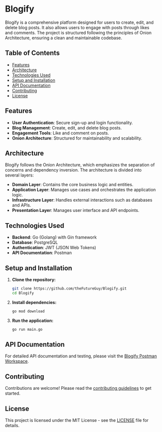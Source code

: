 # Blogify

Blogify is a comprehensive platform designed for users to create, edit, and delete blog posts. It also allows users to engage with posts through likes and comments. The project is structured following the principles of Onion Architecture, ensuring a clean and maintainable codebase.

## Table of Contents

- [Features](#features)
- [Architecture](#architecture)
- [Technologies Used](#technologies-used)
- [Setup and Installation](#setup-and-installation)
- [API Documentation](#api-documentation)
- [Contributing](#contributing)
- [License](#license)

## Features

- **User Authentication**: Secure sign-up and login functionality.
- **Blog Management**: Create, edit, and delete blog posts.
- **Engagement Tools**: Like and comment on posts.
- **Onion Architecture**: Structured for maintainability and scalability.

## Architecture

Blogify follows the Onion Architecture, which emphasizes the separation of concerns and dependency inversion. The architecture is divided into several layers:

- **Domain Layer**: Contains the core business logic and entities.
- **Application Layer**: Manages use cases and orchestrates the application logic.
- **Infrastructure Layer**: Handles external interactions such as databases and APIs.
- **Presentation Layer**: Manages user interface and API endpoints.

## Technologies Used

- **Backend**: Go (Golang) with Gin framework
- **Database**: PostgreSQL
- **Authentication**: JWT (JSON Web Tokens)
- **API Documentation**: Postman

## Setup and Installation

1. **Clone the repository:**
   ```bash
   git clone https://github.com/theFutureGuy/Blogify.git 
   cd Blogify
2. **Install dependencies:**
   ```bash
   go mod download
3. **Run the application:**
   ```bash
   go run main.go 
## API Documentation

For detailed API documentation and testing, please visit the [Blogify Postman Workspace](https://documenter.getpostman.com/view/27431083/2sA3dsmDY2).

## Contributing

Contributions are welcome! Please read the [contributing guidelines](CONTRIBUTING.md) to get started.

## License

This project is licensed under the MIT License - see the [LICENSE](LICENSE) file for details.

